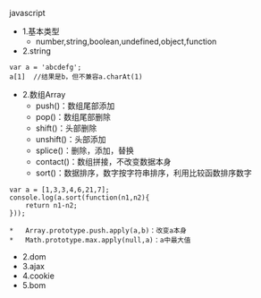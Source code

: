 javascript

*   1.基本类型
    *   number,string,boolean,undefined,object,function
*   2.string
```
var a = 'abcdefg';
a[1]  //结果是b，但不兼容a.charAt(1)
```
*   2.数组Array
    *   push()：数组尾部添加
    *   pop()：数组尾部删除
    *   shift()：头部删除
    *   unshift()：头部添加
    *   splice()：删除，添加，替换
    *   contact()：数组拼接，不改变数据本身
    *   sort()：数据排序，数字按字符串排序，利用比较函数排序数字
```
var a = [1,3,3,4,6,21,7];
console.log(a.sort(function(n1,n2){
    return n1-n2;
}));
```
    *   Array.prototype.push.apply(a,b)：改变a本身
    *   Math.prototype.max.apply(null,a)：a中最大值
*	2.dom
*	3.ajax
*	4.cookie
*	5.bom